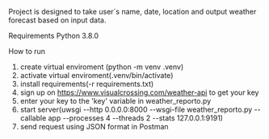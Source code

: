 Project is designed to take user`s name, date, location and output weather forecast based on input data.

Requirements 
Python 3.8.0

How to run

1. create virtual enviroment (python -m venv .venv)
2. activate virtual enviroment(.venv/bin/activate)
3. install requirements(-r requirements.txt)
4. sign up on https://www.visualcrossing.com/weather-api to get your key
5. enter your key to the 'key' variable in weather_reporto.py
6. start server(uwsgi --http 0.0.0.0:8000 --wsgi-file weather_reporto.py --callable app --processes 4 --threads 2 --stats 127.0.0.1:9191)
7. send request using JSON format in Postman

